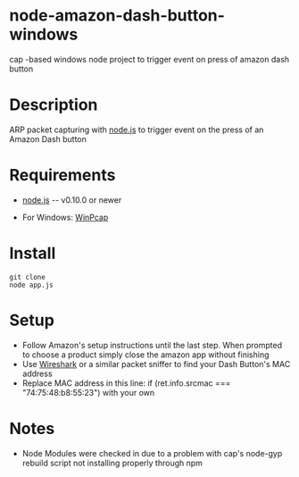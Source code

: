 [](http://techliveinfo.com/wp-content/uploads/2015/04/Few-Available-Dash-Button-Products-in-Amazon-Online-Retailer.jpg)

# node-amazon-dash-button-windows
cap -based windows node project to trigger event on press of amazon dash button

Description
===========

ARP packet capturing with [node.js](http://nodejs.org/) to trigger event on the press of an Amazon Dash button

Requirements
============

* [node.js](http://nodejs.org/) -- v0.10.0 or newer

* For Windows: [WinPcap](http://www.winpcap.org/install/default.htm)


Install
============

    git clone
    node app.js
    
Setup 
============
  * Follow Amazon's setup instructions until the last step. When prompted to choose a product simply close the amazon app        without finishing
  * Use [Wireshark](https://www.wireshark.org/#download) or a similar packet sniffer to find your Dash Button's MAC address
  * Replace MAC address in this line:  if (ret.info.srcmac === "74:75:48:b8:55:23") with your own

Notes 
============

* Node Modules were checked in due to a problem with cap's node-gyp rebuild script not installing properly through npm


 

